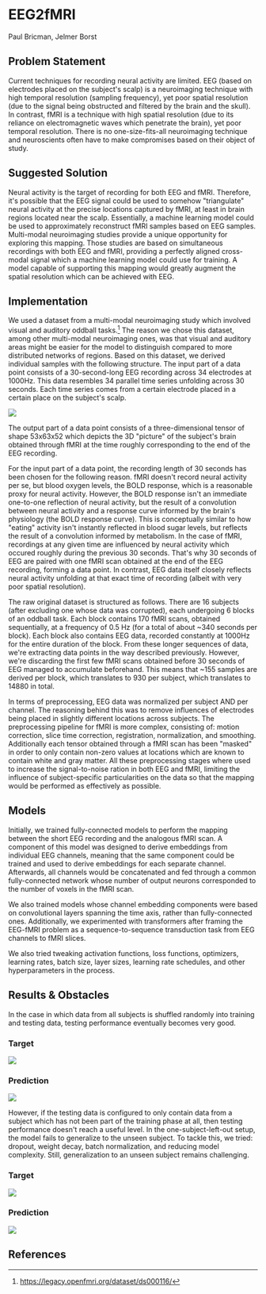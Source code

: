 # EEG2fMRI
Paul Bricman, Jelmer Borst

## Problem Statement
Current techniques for recording neural activity are limited. EEG (based on electrodes placed on the subject's scalp) is a neuroimaging technique with high temporal resolution (sampling frequency), yet poor spatial resolution (due to the signal being obstructed and filtered by the brain and the skull). In contrast, fMRI is a technique with high spatial resolution (due to its reliance on electromagnetic waves which penetrate the brain), yet poor temporal resolution. There is no one-size-fits-all neuroimaging technique and neuroscients often have to make compromises based on their object of study.

## Suggested Solution

Neural activity is the target of recording for both EEG and fMRI. Therefore, it's possible that the EEG signal could be used to somehow "triangulate" neural activity at the precise locations captured by fMRI, at least in brain regions located near the scalp. Essentially, a machine learning model could be used to approximately reconstruct fMRI samples based on EEG samples. Multi-modal neuroimaging studies provide a unique opportunity for exploring this mapping. Those studies are based on simultaneous recordings with both EEG and fMRI, providing a perfectly aligned cross-modal signal which a machine learning model could use for training. A model capable of supporting this mapping would greatly augment the spatial resolution which can be achieved with EEG. 

## Implementation

We used a dataset from a multi-modal neuroimaging study which involved visual and auditory oddball tasks.[^1] The reason we chose this dataset, among other multi-modal neuroimaging ones, was that visual and auditory areas might be easier for the model to distinguish compared to more distributed networks of regions. Based on this dataset, we derived individual samples with the following structure. The input part of a data point consists of a 30-second-long EEG recording across 34 electrodes at 1000Hz. This data resembles 34 parallel time series unfolding across 30 seconds. Each time series comes from a certain electrode placed in a certain place on the subject's scalp.

![](./eeg.png)

The output part of a data point consists of a three-dimensional tensor of shape 53x63x52 which depicts the 3D "picture" of the subject's brain obtained through fMRI at the time roughly corresponding to the end of the EEG recording.

For the input part of a data point, the recording length of 30 seconds has been chosen for the following reason. fMRI doesn't record neural activity per se, but blood oxygen levels, the BOLD response, which is a reasonable proxy for neural activity. However, the BOLD response isn't an immediate one-to-one reflection of neural activity, but the result of a convolution between neural activity and a response curve informed by the brain's physiology (the BOLD response curve). This is conceptually similar to how "eating" activity isn't instantly reflected in blood sugar levels, but reflects the result of a convolution informed by metabolism. In the case of fMRI, recordings at any given time are influenced by neural activity which occured roughly during the previous 30 seconds. That's why 30 seconds of EEG are paired with one fMRI scan obtained at the end of the EEG recording, forming a data point. In contrast, EEG data itself closely reflects neural activity unfolding at that exact time of recording (albeit with very poor spatial resolution).

The raw original dataset is structured as follows. There are 16 subjects (after excluding one whose data was corrupted), each undergoing 6 blocks of an oddball task. Each block contains 170 fMRI scans, obtained sequentially, at a frequency of 0.5 Hz (for a total of about ~340 seconds per block). Each block also contains EEG data, recorded constantly at 1000Hz for the entire duration of the block. From these longer sequences of data, we're extracting data points in the way described previously. However, we're discarding the first few fMRI scans obtained before 30 seconds of EEG managed to accumulate beforehand. This means that ~155 samples are derived per block, which translates to 930 per subject, which translates to 14880 in total.

In terms of preprocessing, EEG data was normalized per subject AND per channel. The reasoning behind this was to remove influences of electrodes being placed in slightly different locations across subjects. The preprocessing pipeline for fMRI is more complex, consisting of: motion correction, slice time correction, registration, normalization, and smoothing. Additionally each tensor obtained through a fMRI scan has been "masked" in order to only contain non-zero values at locations which are known to contain white and gray matter. All these preprocessing stages where used to increase the signal-to-noise ration in both EEG and fMRI, limiting the influence of subject-specific particularities on the data so that the mapping would be performed as effectively as possible.

## Models

Initially, we trained fully-connected models to perform the mapping between the short EEG recording and the analogous fMRI scan. A component of this model was designed to derive embeddings from individual EEG channels, meaning that the same component could be trained and used to derive embeddings for each separate channel. Afterwards, all channels would be concatenated and fed through a common fully-connected network whose number of output neurons corresponded to the number of voxels in the fMRI scan.

We also trained models whose channel embedding components were based on convolutional layers spanning the time axis, rather than fully-connected ones. Additionally, we experimented with transformers after framing the EEG-fMRI problem as a sequence-to-sequence transduction task from EEG channels to fMRI slices.

We also tried tweaking activation functions, loss functions, optimizers, learning rates, batch size, layer sizes, learning rate schedules, and other hyperparameters in the process.

## Results & Obstacles

In the case in which data from all subjects is shuffled randomly into training and testing data, testing performance eventually becomes very good.

### Target
![](./within.png)

### Prediction
![](./within_pred.png)

However, if the testing data is configured to only contain data from a subject which has not been part of the training phase at all, then testing performance doesn't reach a useful level. In the one-subject-left-out setup, the model fails to generalize to the unseen subject. To tackle this, we tried: dropout, weight decay, batch normalization, and reducing model complexity. Still, generalization to an unseen subject remains challenging.

### Target
![](./between.png)

### Prediction
![](./between_pred.png)

## References

[^1]: https://legacy.openfmri.org/dataset/ds000116/